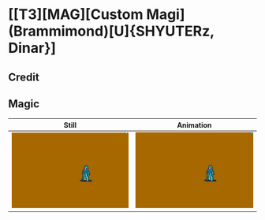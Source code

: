 # [\[T3\]\[MAG\]\[Custom Magi\]\(Brammimond\)\[U\]{SHYUTERz, Dinar}]

## Credit


	
## Magic

| Still | Animation |
| :---: | :-------: |
| ![Magic still](./Magic_000.png) | ![Magic animation](./Magic.gif) |
